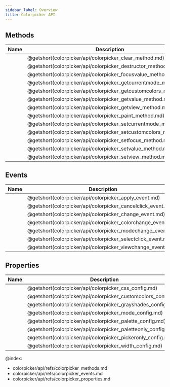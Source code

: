 ```yaml
---     
sidebar_label: Overview
title: Colorpicker API
---     
```


## Methods

| Name                                                      | Description                                                      |
| --------------------------------------------------------- | ---------------------------------------------------------------- |
| [](colorpicker/api/colorpicker_clear_method.md)           | @getshort(colorpicker/api/colorpicker_clear_method.md)           |
| [](colorpicker/api/colorpicker_destructor_method.md)      | @getshort(colorpicker/api/colorpicker_destructor_method.md)      |
| [](colorpicker/api/colorpicker_focusvalue_method.md)      | @getshort(colorpicker/api/colorpicker_focusvalue_method.md)      |
| [](colorpicker/api/colorpicker_getcurrentmode_method.md)  | @getshort(colorpicker/api/colorpicker_getcurrentmode_method.md)  |
| [](colorpicker/api/colorpicker_getcustomcolors_method.md) | @getshort(colorpicker/api/colorpicker_getcustomcolors_method.md) |
| [](colorpicker/api/colorpicker_getvalue_method.md)        | @getshort(colorpicker/api/colorpicker_getvalue_method.md)        |
| [](colorpicker/api/colorpicker_getview_method.md)         | @getshort(colorpicker/api/colorpicker_getview_method.md)         |
| [](colorpicker/api/colorpicker_paint_method.md)           | @getshort(colorpicker/api/colorpicker_paint_method.md)           |
| [](colorpicker/api/colorpicker_setcurrentmode_method.md)  | @getshort(colorpicker/api/colorpicker_setcurrentmode_method.md)  |
| [](colorpicker/api/colorpicker_setcustomcolors_method.md) | @getshort(colorpicker/api/colorpicker_setcustomcolors_method.md) |
| [](colorpicker/api/colorpicker_setfocus_method.md)        | @getshort(colorpicker/api/colorpicker_setfocus_method.md)        |
| [](colorpicker/api/colorpicker_setvalue_method.md)        | @getshort(colorpicker/api/colorpicker_setvalue_method.md)        |
| [](colorpicker/api/colorpicker_setview_method.md)         | @getshort(colorpicker/api/colorpicker_setview_method.md)         |

## Events 

| Name                                                 | Description                                                 |
| ---------------------------------------------------- | ----------------------------------------------------------- |
| [](colorpicker/api/colorpicker_apply_event.md)       | @getshort(colorpicker/api/colorpicker_apply_event.md)       |
| [](colorpicker/api/colorpicker_cancelclick_event.md) | @getshort(colorpicker/api/colorpicker_cancelclick_event.md) |
| [](colorpicker/api/colorpicker_change_event.md)      | @getshort(colorpicker/api/colorpicker_change_event.md)      |
| [](colorpicker/api/colorpicker_colorchange_event.md) | @getshort(colorpicker/api/colorpicker_colorchange_event.md) |
| [](colorpicker/api/colorpicker_modechange_event.md)  | @getshort(colorpicker/api/colorpicker_modechange_event.md)  |
| [](colorpicker/api/colorpicker_selectclick_event.md) | @getshort(colorpicker/api/colorpicker_selectclick_event.md) |
| [](colorpicker/api/colorpicker_viewchange_event.md)  | @getshort(colorpicker/api/colorpicker_viewchange_event.md)  |

## Properties

| Name                                                   | Description                                                   |
| ------------------------------------------------------ | ------------------------------------------------------------- |
| [](colorpicker/api/colorpicker_css_config.md)          | @getshort(colorpicker/api/colorpicker_css_config.md)          |
| [](colorpicker/api/colorpicker_customcolors_config.md) | @getshort(colorpicker/api/colorpicker_customcolors_config.md) |
| [](colorpicker/api/colorpicker_grayshades_config.md)   | @getshort(colorpicker/api/colorpicker_grayshades_config.md)   |
| [](colorpicker/api/colorpicker_mode_config.md)         | @getshort(colorpicker/api/colorpicker_mode_config.md)         |
| [](colorpicker/api/colorpicker_palette_config.md)      | @getshort(colorpicker/api/colorpicker_palette_config.md)      |
| [](colorpicker/api/colorpicker_paletteonly_config.md)  | @getshort(colorpicker/api/colorpicker_paletteonly_config.md)  |
| [](colorpicker/api/colorpicker_pickeronly_config.md)   | @getshort(colorpicker/api/colorpicker_pickeronly_config.md)   |
| [](colorpicker/api/colorpicker_width_config.md)        | @getshort(colorpicker/api/colorpicker_width_config.md)        |


@index:
- colorpicker/api/refs/colorpicker_methods.md
- colorpicker/api/refs/colorpicker_events.md
- colorpicker/api/refs/colorpicker_properties.md 